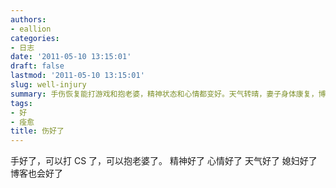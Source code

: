 ```yaml
---
authors:
- eallion
categories:
- 日志
date: '2011-05-10 13:15:01'
draft: false
lastmod: '2011-05-10 13:15:01'
slug: well-injury
summary: 手伤恢复能打游戏和抱老婆，精神状态和心情都变好。天气转晴，妻子身体康复，博客也将恢复正常更新。
tags:
- 好
- 痊愈
title: 伤好了
---
```


手好了，可以打 CS 了，可以抱老婆了。
精神好了
心情好了
天气好了
媳妇好了
博客也会好了